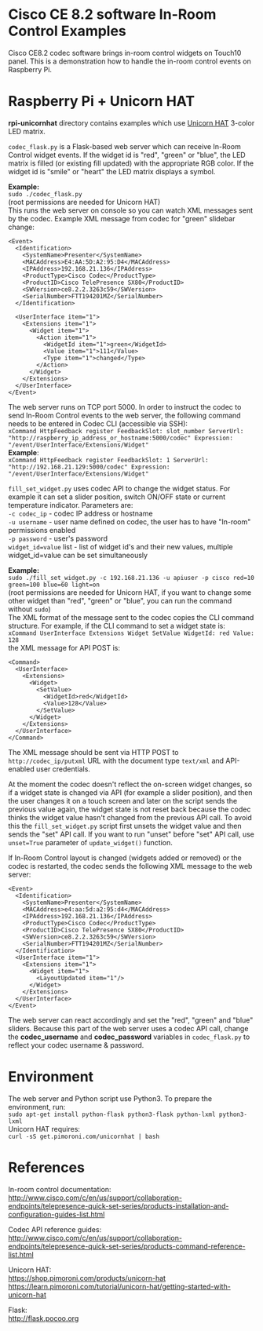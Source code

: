 # Cisco CE 8.2 software In-Room Control Examples
Cisco CE8.2 codec software brings in-room control widgets on Touch10 panel. This is a demonstration how to handle the in-room control events on Raspberry Pi.

# Raspberry Pi + Unicorn HAT
**rpi-unicornhat** directory contains examples which use [Unicorn HAT](https://shop.pimoroni.com/products/unicorn-hat) 3-color LED matrix. 

`codec_flask.py` is a Flask-based web server which can receive In-Room Control widget events. If the widget id is "red", "green" or "blue", the LED matrix is filled (or existing fill updated) with the appropriate RGB color. If the widget id is "smile" or "heart" the LED matrix displays a symbol.

**Example:**  
`sudo ./codec_flask.py`  
(root permissions are needed for Unicorn HAT)  
This runs the web server on console so you can watch XML messages sent by the codec. Example XML message from codec for "green" slidebar change:  
```
<Event>
  <Identification>
    <SystemName>Presenter</SystemName>
    <MACAddress>E4:AA:5D:A2:95:D4</MACAddress>
    <IPAddress>192.168.21.136</IPAddress>
    <ProductType>Cisco Codec</ProductType>
    <ProductID>Cisco TelePresence SX80</ProductID>
    <SWVersion>ce8.2.2.3263c59</SWVersion>
    <SerialNumber>FTT194201MZ</SerialNumber>
  </Identification>

  <UserInterface item="1">
    <Extensions item="1">
      <Widget item="1">
        <Action item="1">
          <WidgetId item="1">green</WidgetId>
          <Value item="1">111</Value>
          <Type item="1">changed</Type>
        </Action>
      </Widget>
    </Extensions>
  </UserInterface>
</Event>
```

The web server runs on TCP port 5000. In order to instruct the codec to send In-Room Control events to the web server, the following command needs to be entered in Codec CLI (accessible via SSH):  
`xCommand HttpFeedback register FeedbackSlot: slot_number ServerUrl: "http://raspberry_ip_address_or_hostname:5000/codec" Expression: "/event/UserInterface/Extensions/Widget"`  
**Example**:  
`xCommand HttpFeedback register FeedbackSlot: 1 ServerUrl: "http://192.168.21.129:5000/codec" Expression: "/event/UserInterface/Extensions/Widget"`  

`fill_set_widget.py` uses codec API to change the widget status. For example it can set a slider position, switch ON/OFF state or current temperature indicator. Parameters are:  
`-c codec_ip` - codec IP address or hostname  
`-u username` - user name defined on codec, the user has to have "In-room" permissions enabled  
`-p password` - user's password  
`widget_id=value` list - list of widget id's and their new values, multiple widget_id=value can be set simultaneously  

**Example:**  
`sudo ./fill_set_widget.py -c 192.168.21.136 -u apiuser -p cisco red=10 green=100 blue=60 light=on`  
(root permissions are needed for Unicorn HAT, if you want to change some other widget than "red", "green" or "blue", you can run the command without `sudo`)  
The XML format of the message sent to the codec copies the CLI command structure. For example, if the CLI command to set a widget state is:  
`xCommand UserInterface Extensions Widget SetValue WidgetId: red Value: 128`  
the XML message for API POST is:  
```
<Command>
  <UserInterface>
    <Extensions>
      <Widget>
        <SetValue>
          <WidgetId>red</WidgetId>
          <Value>128</Value>
        </SetValue>
      </Widget>
    </Extensions>
  </UserInterface>
</Command>
```
The XML message should be sent via HTTP POST to `http://codec_ip/putxml` URL with the document type `text/xml` and API-enabled user credentials.

At the moment the codec doesn't reflect the on-screen widget changes, so if a widget state is changed via API (for example a slider position), and then the user changes it on a touch screen and later on the script sends the previous value again, the widget state is not reset back because the codec thinks the widget value hasn't changed from the previous API call. To avoid this the `fill_set_widget.py` script first unsets the widget value and then sends the "set" API call. If you want to run "unset" before "set" API call, use `unset=True` parameter of `update_widget()` function.

If In-Room Control layout is changed (widgets added or removed) or the codec is restarted, the codec sends the following XML message to the web server:  
```
<Event>
  <Identification>
    <SystemName>Presenter</SystemName>
    <MACAddress>e4:aa:5d:a2:95:d4</MACAddress>
    <IPAddress>192.168.21.136</IPAddress>
    <ProductType>Cisco Codec</ProductType>
    <ProductID>Cisco TelePresence SX80</ProductID>
    <SWVersion>ce8.2.2.3263c59</SWVersion>
    <SerialNumber>FTT194201MZ</SerialNumber>
  </Identification>
  <UserInterface item="1">
    <Extensions item="1">
      <Widget item="1">
        <LayoutUpdated item="1"/>
      </Widget>
    </Extensions>
  </UserInterface>
</Event>
```
The web server can react accordingly and set the "red", "green" and "blue" sliders. Because this part of the web server uses a codec API call, change the **codec_username** and **codec_password** variables in `codec_flask.py` to reflect your codec username & password.

# Environment
The web server and Python script use Python3. To prepare the environment, run:  
`sudo apt-get install python-flask python3-flask python-lxml python3-lxml`  
Unicorn HAT requires:  
`curl -sS get.pimoroni.com/unicornhat | bash`

# References
In-room control documentation:  
http://www.cisco.com/c/en/us/support/collaboration-endpoints/telepresence-quick-set-series/products-installation-and-configuration-guides-list.html

Codec API reference guides:  
http://www.cisco.com/c/en/us/support/collaboration-endpoints/telepresence-quick-set-series/products-command-reference-list.html

Unicorn HAT:  
https://shop.pimoroni.com/products/unicorn-hat  
https://learn.pimoroni.com/tutorial/unicorn-hat/getting-started-with-unicorn-hat

Flask:  
http://flask.pocoo.org